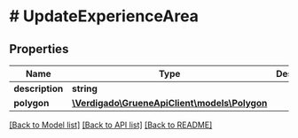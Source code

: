 # # UpdateExperienceArea

## Properties

Name | Type | Description | Notes
------------ | ------------- | ------------- | -------------
**description** | **string** |  |
**polygon** | [**\Verdigado\GrueneApiClient\models\Polygon**](Polygon.md) |  |

[[Back to Model list]](../../README.md#models) [[Back to API list]](../../README.md#endpoints) [[Back to README]](../../README.md)
